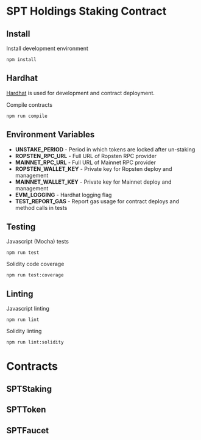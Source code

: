 # SPT Holdings Staking Contract

## Install

Install development environment
```
npm install
```

## Hardhat

[Hardhat](https://hardhat.org/) is used for development and contract deployment.

Compile contracts
```
npm run compile
```

## Environment Variables

* **UNSTAKE_PERIOD** - Period in which tokens are locked after un-staking
* **ROPSTEN_RPC_URL** - Full URL of Ropsten RPC provider
* **MAINNET_RPC_URL** - Full URL of Mainnet RPC provider
* **ROPSTEN_WALLET_KEY** - Private key for Ropsten deploy and management
* **MAINNET_WALLET_KEY** - Private key for Mainnet deploy and management
* **EVM_LOGGING** - Hardhat logging flag
* **TEST_REPORT_GAS** - Report gas usage for contract deploys and method calls in tests


## Testing

Javascript (Mocha) tests
```
npm run test
```

Solidity code coverage
```
npm run test:coverage
```

## Linting

Javascript linting
```
npm run lint
```

Solidity linting
```
npm run lint:solidity
```

# Contracts

## SPTStaking


## SPTToken


## SPTFaucet
